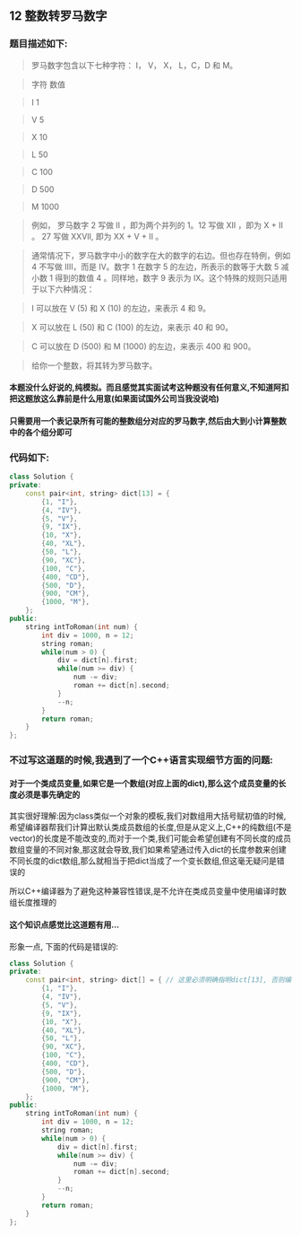## 12 整数转罗马数字

### 题目描述如下:

> 罗马数字包含以下七种字符： I， V， X， L，C，D 和 M。

> 字符          数值

> I             1

> V             5

> X             10

> L             50

> C             100

> D             500

> M             1000

> 例如， 罗马数字 2 写做 II ，即为两个并列的 1。12 写做 XII ，即为 X + II 。 27 写做  XXVII, 即为 XX + V + II 。

> 通常情况下，罗马数字中小的数字在大的数字的右边。但也存在特例，例如 4 不写做 IIII，而是 IV。数字 1 在数字 5 的左边，所表示的数等于大数 5 减小数 1 得到的数值 4 。同样地，数字 9 表示为 IX。这个特殊的规则只适用于以下六种情况：

> I 可以放在 V (5) 和 X (10) 的左边，来表示 4 和 9。

> X 可以放在 L (50) 和 C (100) 的左边，来表示 40 和 90。 

> C 可以放在 D (500) 和 M (1000) 的左边，来表示 400 和 900。

> 给你一个整数，将其转为罗马数字。

#### 本题没什么好说的,纯模拟。而且感觉其实面试考这种题没有任何意义,不知道阿扣把这题放这么靠前是什么用意(如果面试国外公司当我没说哈)

#### 只需要用一个表记录所有可能的整数组分对应的罗马数字,然后由大到小计算整数中的各个组分即可

### 代码如下:

```C++
class Solution {
private:
    const pair<int, string> dict[13] = {
        {1, "I"},
        {4, "IV"},
        {5, "V"},
        {9, "IX"},
        {10, "X"},
        {40, "XL"},
        {50, "L"},
        {90, "XC"},
        {100, "C"},
        {400, "CD"},
        {500, "D"},
        {900, "CM"},
        {1000, "M"},
    };
public:
    string intToRoman(int num) {
        int div = 1000, n = 12;
        string roman;
        while(num > 0) {
            div = dict[n].first;
            while(num >= div) {
                num -= div;
                roman += dict[n].second;
            }
            --n;
        }
        return roman;
    }
};
```

### 不过写这道题的时候,我遇到了一个C++语言实现细节方面的问题:

#### 对于一个类成员变量,如果它是一个数组(对应上面的dict),那么这个成员变量的长度必须是事先确定的

其实很好理解:因为class类似一个对象的模板,我们对数组用大括号赋初值的时候,希望编译器帮我们计算出默认类成员数组的长度,但是从定义上,C++的纯数组(不是vector)的长度是不能改变的,而对于一个类,我们可能会希望创建有不同长度的成员数组变量的不同对象,那这就会导致,我们如果希望通过传入dict的长度参数来创建不同长度的dict数组,那么就相当于把dict当成了一个变长数组,但这毫无疑问是错误的

所以C++编译器为了避免这种兼容性错误,是不允许在类成员变量中使用编译时数组长度推理的

#### 这个知识点感觉比这道题有用...

形象一点, 下面的代码是错误的:

```C++
class Solution {
private:
    const pair<int, string> dict[] = { // 这里必须明确指明dict[13], 否则编译会出错
        {1, "I"},
        {4, "IV"},
        {5, "V"},
        {9, "IX"},
        {10, "X"},
        {40, "XL"},
        {50, "L"},
        {90, "XC"},
        {100, "C"},
        {400, "CD"},
        {500, "D"},
        {900, "CM"},
        {1000, "M"},
    };
public:
    string intToRoman(int num) {
        int div = 1000, n = 12;
        string roman;
        while(num > 0) {
            div = dict[n].first;
            while(num >= div) {
                num -= div;
                roman += dict[n].second;
            }
            --n;
        }
        return roman;
    }
};
```